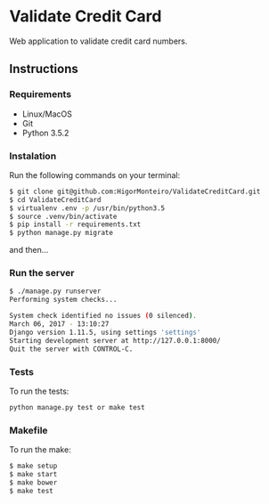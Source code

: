 # Validate Credit Card #

Web application to validate credit card numbers.


## Instructions

### Requirements

- Linux/MacOS
- Git
- Python 3.5.2

### Instalation

Run the following commands on your terminal:

```bash
$ git clone git@github.com:HigorMonteiro/ValidateCreditCard.git
$ cd ValidateCreditCard
$ virtualenv .env -p /usr/bin/python3.5
$ source .venv/bin/activate
$ pip install -r requirements.txt
$ python manage.py migrate
```

and then...

### Run the server

```bash
$ ./manage.py runserver
Performing system checks...

System check identified no issues (0 silenced).
March 06, 2017 - 13:10:27
Django version 1.11.5, using settings 'settings'
Starting development server at http://127.0.0.1:8000/
Quit the server with CONTROL-C.
```

### Tests

To run the tests:

```bash
python manage.py test or make test
```
### Makefile

To run the make:

```bash
$ make setup
$ make start
$ make bower
$ make test

```
